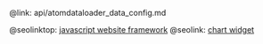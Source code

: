 @link: api/atomdataloader_data_config.md

@seolinktop: [javascript website framework](https://webix.com)
@seolink: [chart widget](https://webix.com/widget/charts/)